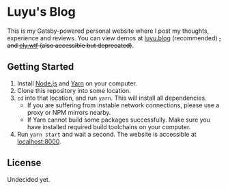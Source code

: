 # Luyu's Blog

This is my Gatsby-powered personal website where I post my thoughts, experience and reviews. You can view demos at [luyu.blog](https://luyu.blog) (recommended) ~~, and [cly.wtf](https://cly.wtf) (also accessible but deprecated)~~.

## Getting Started

1. Install [Node.js][nodejs] and [Yarn][yarn] on your computer.
2. Clone this repository into some location.
3. `cd` into that location, and run `yarn`. This will install all dependencies.
    * If you are suffering from instable network connections, please use a proxy or NPM mirrors nearby.
    * If Yarn cannot build some packages successfully. Make sure you have installed required build toolchains on your computer.
4. Run `yarn start` and wait a second. The website is accessible at [localhost:8000][preview].

[nodejs]: https://nodejs.org/
[yarn]: https://classic.yarnpkg.com/en/docs/install
[preview]: http://localhost:8000

## License

Undecided yet.
